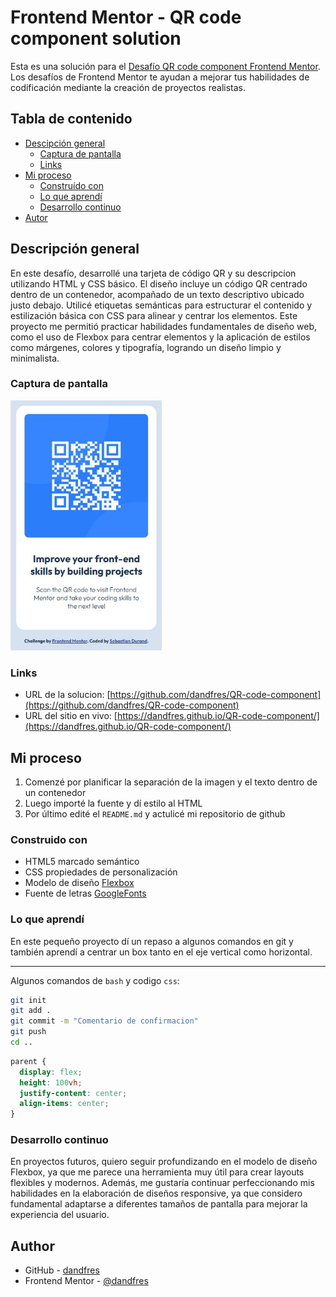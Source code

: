 # Frontend Mentor - QR code component solution

Esta es una solución para el [Desafío QR code component Frontend Mentor](https://www.frontendmentor.io/challenges/qr-code-component-iux_sIO_H). Los desafíos de Frontend Mentor te ayudan a mejorar tus habilidades de codificación mediante la creación de proyectos realistas. 

## Tabla de contenido

- [Descipción general](#descripción-general)
  - [Captura de pantalla](#captura-de-pantalla)
  - [Links](#links)
- [Mi proceso](#mi-proceso)
  - [Construído con](#construido-con)
  - [Lo que aprendí](#lo-que-aprendí)
  - [Desarrollo continuo](#desarrollo-continuo)
- [Autor](#autor)

## Descripción general

En este desafío, desarrollé una tarjeta de código QR y su descripcion utilizando HTML y CSS básico. El diseño incluye un código QR centrado dentro de un contenedor, acompañado de un texto descriptivo ubicado justo debajo. Utilicé etiquetas semánticas para estructurar el contenido y estilización básica con CSS para alinear y centrar los elementos. Este proyecto me permitió practicar habilidades fundamentales de diseño web, como el uso de Flexbox para centrar elementos y la aplicación de estilos como márgenes, colores y tipografía, logrando un diseño limpio y minimalista.

### Captura de pantalla

<img src="Screenshot.jpg" alt="screenshot" height="400">

### Links

- URL de la solucion: [https://github.com/dandfres/QR-code-component](https://github.com/dandfres/QR-code-component)
- URL del sitio en vivo: [https://dandfres.github.io/QR-code-component/](https://dandfres.github.io/QR-code-component/)

## Mi proceso

1. Comenzé por planificar la separación de la imagen y el texto dentro de un contenedor
2. Luego importé la fuente y dí estilo al HTML
3. Por último edité el `README.md` y actulicé mi repositorio de github

### Construido con

- HTML5 marcado semántico
- CSS propiedades de personalización
- Modelo de diseño [Flexbox](https://developer.mozilla.org/es/docs/Web/CSS/CSS_flexible_box_layout/Basic_concepts_of_flexbox)
- Fuente de letras [GoogleFonts](https://fonts.google.com/specimen/Outfit)

### Lo que aprendí

En este pequeño proyecto dí un repaso a algunos comandos en git y también aprendí a centrar un box tanto en el eje vertical como horizontal.

---
Algunos comandos de `bash` y codigo `css`:

```bash
git init
git add .
git commit -m "Comentario de confirmacion"
git push
cd ..  
```
```css
parent {
  display: flex;
  height: 100vh;
  justify-content: center;
  align-items: center;
}
```

### Desarrollo continuo

En proyectos futuros, quiero seguir profundizando en el modelo de diseño Flexbox, ya que me parece una herramienta muy útil para crear layouts flexibles y modernos. Además, me gustaría continuar perfeccionando mis habilidades en la elaboración de diseños responsive, ya que considero fundamental adaptarse a diferentes tamaños de pantalla para mejorar la experiencia del usuario.

## Author

- GitHub - [dandfres](https://github.com/dandfres)
- Frontend Mentor - [@dandfres](https://www.frontendmentor.io/profile/dandfres)